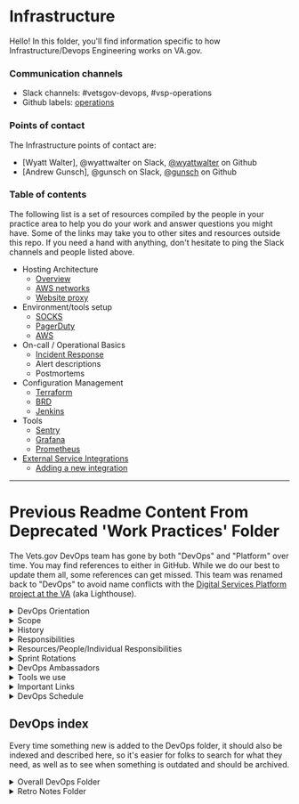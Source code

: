 # Infrastructure 
Hello! In this folder, you'll find information specific to how Infrastructure/Devops Engineering works on VA.gov. 

### Communication channels
- Slack channels: #vetsgov-devops, #vsp-operations
- Github labels: [operations](https://app.zenhub.com/workspaces/vsp-5cedc9cce6e3335dc5a49fc4/board?labels=operations&repos=133843125)

### Points of contact
The Infrastructure points of contact are:  
- [Wyatt Walter], @wyattwalter on Slack, [@wyattwalter](https://github.com/wyattwalter) on Github
- [Andrew Gunsch], @gunsch on Slack, [@gunsch](https://github.com/gunsch) on Github

### Table of contents
The following list is a set of resources compiled by the people in your practice area to help you do your work and answer questions you might have. Some of the links may take you to other sites and resources outside this repo. If you need a hand with anything, don't hesitate to ping the Slack channels and people listed above.
- Hosting Architecture
    - [Overview]()
    - [AWS networks]()
    - [Website proxy]()
- Environment/tools setup
    - [SOCKS](https://github.com/department-of-veterans-affairs/va.gov-team/blob/master/platform/engineering/internal-tools.md)
    - [PagerDuty](https://github.com/department-of-veterans-affairs/devops/blob/master/terraform/environments/dsva-pagerduty/README.md)
    - [AWS](https://github.com/department-of-veterans-affairs/devops#setup)
- On-call / Operational Basics
    - [Incident Response](https://github.com/department-of-veterans-affairs/va.gov-team/blob/master/platform/triage/incident-response-playbook.md)
    - Alert descriptions
    - Postmortems
- Configuration Management
    - [Terraform]()
    - [BRD]()
    - [Jenkins]()
- Tools
    - [Sentry]()
    - [Grafana](https://github.com/department-of-veterans-affairs/va.gov-team/blob/master/platform/engineering/grafana-overview.pdf)
    - [Prometheus]()
- [External Service Integrations]()
    - [Adding a new integration]()


---

# Previous Readme Content From Deprecated 'Work Practices' Folder
The Vets.gov DevOps team has gone by both "DevOps" and "Platform" over time. You may find references to either in GitHub. While we do our best to update them all, some references can get missed. This team was renamed back to "DevOps" to avoid name conflicts with the [Digital Services Platform project at the VA](https://github.com/department-of-veterans-affairs/va-digital-services-platform-docs) (aka Lighthouse).

<details>
  
<summary>DevOps Orientation</summary>

## DevOps Orientation

Welcome to the team! If all has gone well, you've made it through our [main orientation section](https://github.com/department-of-veterans-affairs/va.gov-team/tree/master/platform/working-with-vsp/orientation) and you're ready to start work with the DevOps teem. This should help you get started. 

Resources from the sprint teams will work with the DevOps team regularly to encourage further cross-product communication. During orientation, find out what we do, our history, our responsibilities, and who the people are who share those responsibilities.

[Get started on the DevOps team]().

</details>

<details>
  
<summary>Scope</summary>

## Scope

DevOps provides development and maintenance resources with a focus on establishing reusable libraries, patterns, and processes for use across the Vets.gov project. Efforts may span the entirety of the project stack, including documentation, design, frontend, backend, supporting services, process, and infrastructure.

This team should be consulted on new application sprint team developments, but will not monopolize development of cross-product features. Rather, they are responsible for helping these teams build those features as reusable, maintainable components.

</details>

<details>
  
<summary>History</summary>

## History

The DevOps team originally provided infrastructure and deployment processes for the Vets.gov project. The DSVA maintained a separate team to build similar components for Appeals. Both projects continued to develop separate infrastructure and utilities to better support application development. Frequent dialog between the teams led to the utilization of similar technologies, but implementation details differed.

An effort to reduce the duplication of work and take advantage of the common technology stack led to the development of a framework capable of providing a common set of tools and provisioning with the ability to customize as needed for each project. This work, resulting in the ability to solve common problems faced by both teams, led to the creation of the DSVA SRE team. This new team breaks down silos between the Appeals and Vets.gov teams, and provides the opportunity to further scale resources and services into additional DSVA projects and ultimately to the VA. For more information, see the [SRE Team design rationale](https://github.com/department-of-veterans-affairs/devops/blob/master/docs/SRETeam.md). 

DevOps historically contributed to a common technology stack across the Vets.gov application stack as well. The team developed common monitoring, logging, exception tracking systems, and assisted with the integration of basic resilience patterns. Contributions to documentation and process helped formalize requirements for code review and incident response. 

This team continues to break down silos between sprint teams by reimplementing the pattern that led to the DSVA SRE team. 

</details>

<details>
  
<summary>Responsibilities</summary>

## Responsibilities

Responsibilities includes operation and maintenance of Vets.gov systems, as well as development aimed at providing new features for and enhancement of those systems. Additionally, we develop documentation, libraries, services, and features that enhance and enable the development of products across the application sprint teams. We train and consult with application sprint teams to ensure these resources are utilized properly, and encourage ownership of product operation in the production environment.

### Vets.gov

* Develop and maintain infrastructure
* Develop and maintain high-level monitoring and alerts functionality
* Develop and maintain deployment pipeline
* Develop and maintain source control management
* Develop and maintain change preview functionality
* Record release/deployment information
* Respond to operation and security incidents
* Maintain backup systems and execute recovery operations
* Optimize for system performance
* Perform schema modifications and data migrations
* Develop and evangelize platform services
* Provide framework for resilience patterns

### DSVA SRE

* Strategic planning
* System operation and maintenance
* Participate in on-call rotations for common services
* Perform Shared configuration updates / bug fixes
* ATO
* Perform cross-team audits
* Consolidate documentation

</details>

<details>
  
<summary>Resources/People/Individual Responsibilities</summary>

## Resources/People/Individual Responsibilities

| Name | Roles |
| --- | --- |
| Brian Gryth | Delivery Owner / ATO Product Manager |
| Wyatt Walter | Product Owner / Tech Lead |
| TBD | Backend Engineer / Full Stack Engineer |
| James Kassemi | Backend Engineer / ATO Product Support / DevOps Engineer (Limited Capacity) |
| Craig Butler | DevOps Engineer / ATO Product Support |
| Aaron Wieczorek | DevOps Engineer (Limited Capacity) / ATO Product Consultant / DSVA Liaison |

### Product Owner / Tech Lead

* Ensure team is operating effectively to achieve overall team goals
* Ensure reliability and correctness in team technical deliverables
* Provide team technical strategy
* Understand upcoming product requirements and roadmap
* Participate in feature development and lead technical direction
* Develop and review postmortems for all significant events
* Coordinate with delivery manager to ensure timely and transparent delivery
* Organize team on-call schedules
* Perform 1:1’s with all members of the team
* Perform interviews with potential candidates for team
* Coordinate with DSVA SRE team on major technical strategy decisions
* Consult with Vets technical lead on all major requirements and developments
* Ensure team is utilizing up to date documentation for architecture and system response
* Interface with external service providers to ensure and maintain reliable integrations
* Establish and maintain security audit procedures

### Backend Engineer

* Build reusable, performant, tested, and correct code and libraries for use in the backend application
* Maintain ownership of deliverables in production operation
* Assist with architecture and design of components in the backend application
* Utilize knowledge of infrastructure and deployment pipeline to debug application issues and respond to incidents
* Follow new technologies and suggest updates/improvements
* Perform cross-team code review for backend application additions
* Coordinate with the delivery manager to ensure timely and transparent delivery

### Full Stack Engineer

* Build reusable, performant, tested, and correct code for use in the frontend and backend application
* Maintain ownership of deliverables in production operation
* Assist with architecture and design of components in both the frontend and backend applications
* Work with design, user experience and user research resources to implement frontend deliverables
* Assist with design and architecture of APIs and other integration points
* Coordinate with the delivery manager to ensure timely and transparent delivery
* Perform cross-team code review for backend application additions

### DevOps Engineer

* Build reusable, tested, and correct infrastructure and associated configuration
* Automate recurring tasks
* Provide a path to production for all applications
* Monitor network services, system infrastructure, and application entry/exit points
* Respond to infrastructure and application alerts and incidents
* Maintain ownership of deliverables in production operation
* Utilize knowledge of infrastructure and deployment pipeline to debug application issues
* Liaise with Backend and Frontend engineers to inform and optimize CI/CD pipelines
* Coordinate with the delivery manager to ensure timely and transparent delivery
* Respond to and report remediation of WASA and NESSUS scans
* Perform and respond to internal security audits

### DSVA Liaison

* Provide assistance navigating VA/DSVA policy
* Consult with Platform team on all major new VA/DSVA updates
* Assist with escalation of issues through the proper channels
* Provide background and context for architecture and design of integrations

### ATO Product Manager

* Ensures ATO documentation is in sync with team’s practical security/operational goals and roadmap
* Ensures ATO documentation updated and included in RiskVision
* Coordinates response to ATO requests by ISO
* Delegates review tasks and schedules deliverables with ATO Support / Tech Lead
* Develops and maintains Information Security Assessment and Memorandum of Understanding documentation for external integrations
* Submits and manages ESCCB requests

### ATO Product Support

* Ensure technical accuracy of Privacy Impact Assessments and Privacy Threshold Analysis
* Regularly review Standard Operating Procedures and suggest improvements to documentation
* Work with team to establish required integration points and assist with development of ESCCB requests

### ATO Product Consultant

* Reviews all ATO related documentation for validity against NIST requirements
* Coordinates efforts to consolidate ATO documentation across DSVA projects 

</details>

<details>
  
<summary>Sprint Rotations</summary>

## Rotations

To encourage cross-team collaboration and to ensure usability and applicability of Platform product contributions, we will pull resources from Kudos, Rainbows, Nebula, or Unicorns for single sprint rotations. 

During their rotation, team members will ideally work on a platform feature that is relevant to their sprint team or that they have some relevant background/context on. They will also spend some time working on core DevOps tasks in order to disseminate expertise on how Vets.gov is operated. The rotation schedule should be determined during Program Increment (PI) planning.

</details>

<details>
  
<summary>DevOps Ambassadors</summary>

## Ambassadors

To encourage the continued application of processes and experience from DevOps team rotations, a member of each team will become the DevOps Ambassador. They are responsible for maintaining familiarity with DevOps projects/developments, and ensuring that DevOps is updated with major feature/process developments on their team.

</details>

<details>
  
<summary>Tools we use</summary>
  
## Tools we use

This is a place for you to add the things you use often that you think might be useful to other members of the team. 

- [PR Checklist](https://github.com/department-of-veterans-affairs/va.gov-team/blob/master/platform/engineering/code_review_guidelines.md): Code-review guidelines 
- [SiP Prefill Process Document](https://github.com/department-of-veterans-affairs/va.gov-team/blob/master/products/global/sip-prefill/process.md)
- [Maintenance and downtime for VA partners listserv]()
- [Vets-API Endpoint Punch List](https://github.com/department-of-veterans-affairs/va.gov-team/blob/master/platform/engineering/backend/vets-api-endpoint-punch-list.md)
- [USDS Mailing Lists]()
- [DevOps Sprint Log]()
- [Vets.gov Threat Model](https://github.com/department-of-veterans-affairs/va.gov-team/blob/master/platform/engineering/backend/threat-model-in-practice.md)
- [Test Plan](https://github.com/department-of-veterans-affairs/va.gov-team/blob/master/products/claim-appeal-status/claims-status/file-claim/test-plan.md)
- [Postmortems](https://github.com/department-of-veterans-affairs/va.gov-team-sensitive/tree/master/Postmortems): In the event of a page or service interruption, a postmortem provides a useful reference for understanding problems with our systems and approach, and for communicating the issue to stakeholders. A postmortem should be crafted for every event that causes a page or an interruption to expected service operation.
- [Soft-launch Strategies](https://github.com/department-of-veterans-affairs/va.gov-team/blob/master/platform/engineering/backend/soft-launch-strategies.md)
- [Review Instances](https://github.com/department-of-veterans-affairs/va.gov-team/blob/master/platform/engineering/backend/review-instances.md)
- [Documented Decisions: Backend Repositories]()
- [Deployment Process](https://github.com/department-of-veterans-affairs/va.gov-team/blob/master/platform/engineering/backend/deployment-process.md): Notifying the DevOps team on what feature flags should be enabled/disabled in staging and production environment is an important part of this process.
- [Alerts](https://github.com/department-of-veterans-affairs/va.gov-team-sensitive/blob/master/OnCall/alerts.md): This document describes alerts generated by Vets.gov monitoring systems.
- [Key Management](https://github.com/department-of-veterans-affairs/va.gov-team/blob/master/platform/engineering/backend/key-management.md): This document outlines our guidelines and general practices with regards to managing cryptographic keys and access credentials for protected systems.
- [Sending Metrics Using StatsD](https://github.com/department-of-veterans-affairs/va.gov-team/blob/master/platform/engineering/backend/sending-metrics-using-statsd.md):This document is meant to provide an introduction to how StatsD metrics are sent, how they interact with Prometheus, and how a developer can use them on vets-api.
- [Structured Logging](): Output structured logs that are human readable and machine parsable. Automate the logging of event ids, and make it easy to publish metrics.




</details>

<details>
  
<summary>Important Links</summary>

## Important links

This is where we store links from outside the Vets.gov repo that can be helpful to the DevOps practice area. Again, feel free to add links that you find helpful.

</details>

<details>
  
<summary>DevOps Schedule</summary>

## DevOps schedule

Meetings and schtuff

[Check out the minutes from Engineering/DevOps meetings](https://github.com/department-of-veterans-affairs/va.gov-team/tree/master/platform/engineering/team-meetings).

</details>

## DevOps index 

Every time something new is added to the DevOps folder, it should also be indexed and described here, so it's easier for folks to search for what they need, as well as to see when something is outdated and should be archived. 

<details>
    
<summary>Overall DevOps Folder</summary>

## [Overall DevOps Folder](https://github.com/department-of-veterans-affairs/va.gov-team/tree/master/platform/engineering/infrastructure)

- [When, How, and Why to Engage Platform](https://github.com/department-of-veterans-affairs/va.gov-team/blob/master/platform/engineering/engage-platform.md)
- [Onboarding](https://github.com/department-of-veterans-affairs/va.gov-team/blob/master/teams/vsp/teams/operations/onboarding.md): Things you need to know when you join the DevOps team
- [Readme](https://github.com/department-of-veterans-affairs/va.gov-team/tree/master/platform/engineering/infrastructure): Welcome to DevOps
- [DevOps Team Sprint Log]): This document tracks the teams sprint goals and performance over time. 

</details>

<details>
    
<summary>Retro Notes Folder</summary>

## [Retro Notes Folder]()
    
   - [PI 6 Sprint 3 Devops Retro](): What went well? (Kong deployment, AdHoc retreat) What didn't? (Sharing Terraform with Appeals, turning on-call requests into tickets)
   - [PI 7 Sprint 2 & 3 Devops Retro](): What went well? (Closed tickets, onboarding) What didn't? (Confusion around ESCCB, testing requests come in last-minute)
   - [PI8 Sprint 1 Devops Retro](): What went well? (Caught up on grooming, ESCCB for preview.va.gov was approved) What didn't? (Explore the possibility of hiring a security analyst or similar position to handle the ATO process)
    
</details>
